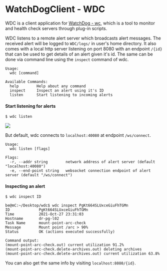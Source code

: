 # WatchDogClient - WDC
WDC is a client application for [WatchDog - wc](https://github.com/opxyc/wd), which is a tool to monitor and health check servers through plug-in scripts.

WDC listens to a remote alert server which broadcasts alert messages. The received alert will be logged to `WDC/logs/` in user's home directory. It also comes with a local http server listening on port 8080 with an endpoint `/{id}` that can be used to get details of an alert given it's id. The same can be done via command line using the `inspect` command of wdc.

```
Usage:
  wdc [command]

Available Commands:
  help        Help about any command
  inspect     Inspect an alert using it's ID
  listen      Start listening to incoming alerts
```

####  Start listening for alerts
```
$ wdc listen
```
![](https://user-images.githubusercontent.com/34760059/139127203-80a52bc7-3ad5-407a-b0e7-8debeb56a5bc.png)

But default, wdc connects to `localhost:40080` at endpoint `/ws/connect`.
```
Usage:
  wdc listen [flags]

Flags:
  -r, --addr string        network address of alert server (default "localhost:40080")
  -e, --end-point string   websocket connection endpoint of alert server (default "/ws/connect")
```

#### Inspecting an alert
```
$ wdc inspect ID
```
```
be@mC:~/Desktop/wdc$ wdc inspect PgKt664SLUxceGiuFhTGMn
ID             PgKt664SLUxceGiuFhTGMn
Time           2021-Oct-27 23:31:03
Hostname       dr-pg-l02
Task Name      mount-point-arc-check
Message        Mount point /arc > 90%
Status         OK (actions executed successfully) 

Command output:
(mount-point-arc-check.out) current utilization 91.2%
(mount-point-arc-check.delete-archives.out) deleting archives
(mount-point-arc-check.delete-archives.out) current utilization 63.8%
```

You can also get the same info by visiting `localhost:8080/{id}`.